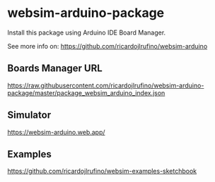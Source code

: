 # websim-arduino-package

Install this package using Arduino IDE Board Manager.

See more info on: https://github.com/ricardojlrufino/websim-arduino

## Boards Manager URL

https://raw.githubusercontent.com/ricardojlrufino/websim-arduino-package/master/package_websim_arduino_index.json

## Simulator

https://websim-arduino.web.app/

## Examples

https://github.com/ricardojlrufino/websim-examples-sketchbook
